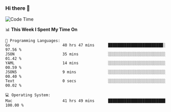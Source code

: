 ### Hi there 👋

<!--
**CrazyCollin/crazycollin** is a ✨ _special_ ✨ repository because its `README.md` (this file) appears on your GitHub profile.

Here are some ideas to get you started:

- 🔭 I’m currently working on ...
- 🌱 I’m currently learning ...
- 👯 I’m looking to collaborate on ...
- 🤔 I’m looking for help with ...
- 💬 Ask me about ...
- 📫 How to reach me: ...
- 😄 Pronouns: ...
- ⚡ Fun fact: ...
-->

<!--START_SECTION:waka-->
![Code Time](http://img.shields.io/badge/Code%20Time-4%2C229%20hrs%2053%20mins-blue)

📊 **This Week I Spent My Time On** 

```text
💬 Programming Languages: 
Go                       40 hrs 47 mins      ████████████████████████░   97.56 % 
JSON                     35 mins             ░░░░░░░░░░░░░░░░░░░░░░░░░   01.42 % 
YAML                     14 mins             ░░░░░░░░░░░░░░░░░░░░░░░░░   00.59 % 
JSON5                    9 mins              ░░░░░░░░░░░░░░░░░░░░░░░░░   00.40 % 
Text                     0 secs              ░░░░░░░░░░░░░░░░░░░░░░░░░   00.02 % 

💻 Operating System: 
Mac                      41 hrs 49 mins      █████████████████████████   100.00 % 
```


<!--END_SECTION:waka-->
